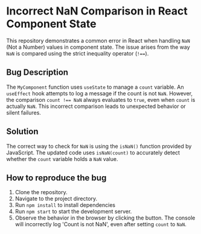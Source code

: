 # Incorrect NaN Comparison in React Component State

This repository demonstrates a common error in React when handling `NaN` (Not a Number) values in component state.  The issue arises from the way `NaN` is compared using the strict inequality operator (`!==`).

## Bug Description

The `MyComponent` function uses `useState` to manage a `count` variable.  An `useEffect` hook attempts to log a message if the count is not `NaN`. However, the comparison `count !== NaN` always evaluates to `true`, even when `count` is actually `NaN`.  This incorrect comparison leads to unexpected behavior or silent failures.

## Solution

The correct way to check for `NaN` is using the `isNaN()` function provided by JavaScript.  The updated code uses `isNaN(count)` to accurately detect whether the `count` variable holds a `NaN` value.

## How to reproduce the bug
1. Clone the repository.
2. Navigate to the project directory.
3. Run `npm install` to install dependencies
4. Run `npm start` to start the development server.
5. Observe the behavior in the browser by clicking the button. The console will incorrectly log 'Count is not NaN', even after setting `count` to `NaN`.